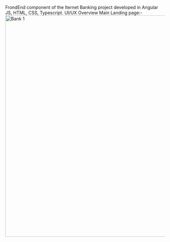 FrondEnd component of the Iternet Banking project developed in Angular JS, HTML, CSS, Typescript.
UI/UX Overview Main Landing page:-
<img width="698" alt="Bank 1" src="https://github.com/user-attachments/assets/6700b55c-b4b1-48a4-9afd-68d954d103a4">
